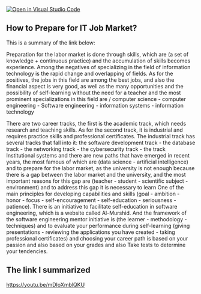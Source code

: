 [![Open in Visual Studio Code](https://classroom.github.com/assets/open-in-vscode-c66648af7eb3fe8bc4f294546bfd86ef473780cde1dea487d3c4ff354943c9ae.svg)](https://classroom.github.com/online_ide?assignment_repo_id=9328749&assignment_repo_type=AssignmentRepo)
## How to Prepare for IT Job Market?

This is a summary of the link below:

Preparation for the labor market is done through skills, which are (a set of knowledge + continuous practice) and the accumulation of skills becomes experience. Among the negatives of specializing in the field of information technology is the rapid change and overlapping of fields. As for the positives, the jobs in this field are among the best jobs, and also the financial aspect is very good, as well as the many opportunities and the possibility of self-learning without the need for a teacher and the most prominent specializations in this field are / computer science - computer engineering - Software engineering - information systems - information technology

 There are two career tracks, the first is the academic track, which needs research and teaching skills. As for the second track, it is industrial and requires practice skills and professional certificates. The industrial track has several tracks that fall into it: the software development track - the database track - the networking track - the cybersecurity track - the track Institutional systems and there are new paths that have emerged in recent years, the most famous of which are (data science - artificial intelligence) and to prepare for the labor market, as the university is not enough because there is a gap between the labor market and the university, and the most important reasons for this gap are (teacher - student - scientific subject - environment) and to address this gap it is necessary to learn One of the main principles for developing capabilities and skills (goal - ambition - honor - focus - self-encouragement - self-education - seriousness - patience). There is an initiative to facilitate self-education in software engineering, which is a website called Al-Murshid. And the framework of the software engineering mentor initiative is (the learner - methodology - techniques) and to evaluate your performance during self-learning (giving presentations - reviewing the applications you have created - taking professional certificates) and choosing your career path is based on your passion and also based on your grades and also Take tests to determine your tendencies.
 
 
 
 ## The link I summarized
 
 https://youtu.be/mDIoXmblQKU
